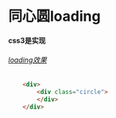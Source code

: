 <h1>同心圆loading</h1>

**<h4>css3是实现</h4>**
######       <a href = "http://htmlpreview.github.io/?https://github.com/Fzw-com/circle_loading/blob/master/%E5%90%8C%E5%BF%83%E5%9C%86loading.html">loading效果</a>
```html
    <div>
        <div class="circle">
        </div>
    </div>

```
